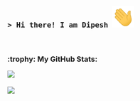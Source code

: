 <!-- Intro  -->
<h3 align="left">
        <samp>&gt; Hi there! I am Dipesh</b> <img src = "https://raw.githubusercontent.com/dipesh-rawat/dipesh-rawat/main/assets/wave.gif" width = 50px> 
        </samp>
</h3>

<br>

<!--GitHub stats -->
<h3> :trophy: My GitHub Stats: </h3>
<div>
<a href="https://github-readme-stats.vercel.app/api?username=dipesh-rawat&count_private=true&hide=issues,stars&show_icons=true&theme=transparent">
  <img src="https://github-readme-stats.vercel.app/api?username=dipesh-rawat&count_private=true&hide=issues,stars&show_icons=true&theme=transparent" />
</a>
<br><br>
<a href="https://streak-stats.demolab.com?user=dipesh-rawat&theme=transparent&mode=weekly">
  <img src="https://streak-stats.demolab.com?user=dipesh-rawat&theme=transparent&mode=weekly" />
</a>
</div>
